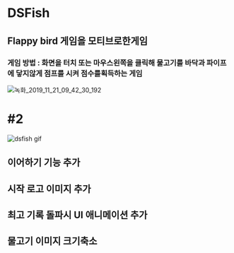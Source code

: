 # DSFish
## Flappy bird 게임을 모티브로한게임


### 게임 방법 : 화면을 터치 또는 마우스왼쪽을 클릭해 물고기를 바닥과 파이프에 닿지않게 점프를 시켜 점수를획득하는 게임
![녹화_2019_11_21_09_42_30_192](https://user-images.githubusercontent.com/54298426/69290921-d4757b80-0c44-11ea-98d4-eafcab88668c.gif)


#  #2
![dsfish gif](https://user-images.githubusercontent.com/54298426/72986065-b5ed5580-3e2a-11ea-9f81-42e0809c7955.gif)

## 이어하기 기능 추가 
## 시작 로고 이미지 추가 
## 최고 기록 돌파시 UI 애니메이션 추가
## 물고기 이미지 크기축소 
